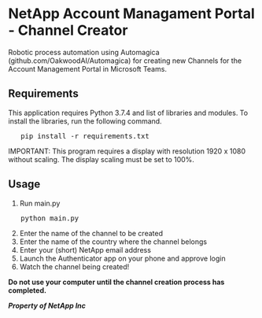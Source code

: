 # NetApp Account Managament Portal - Channel Creator

Robotic process automation using Automagica (github.com/OakwoodAI/Automagica) for creating new Channels for the Account Management Portal in Microsoft Teams.

## Requirements
This application requires Python 3.7.4 and list of libraries and modules. To install the libraries, run the following command.
<pre>   pip install -r requirements.txt </pre>

IMPORTANT: This program requires a display with resolution 1920 x 1080 without scaling. The display scaling must be set to 100%.

## Usage
1. Run main.py
<pre>   python main.py    </pre>
2. Enter the name of the channel to be created
3. Enter the name of the country where the channel belongs
4. Enter your (short) NetApp email address
5. Launch the Authenticator app on your phone and approve login
6. Watch the channel being created!

**Do not use your computer until the channel creation process has completed.**

***Property of NetApp Inc***
